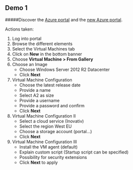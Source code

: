 ## Demo 1

#####Discover the [Azure portal][1] and the [new Azure portal][2].

Actions taken:
1. Log into portal  
2. Browse the different elements  
3. Select the Virtual Machines tab  
4. Click on **New** in the bottom banner  
5. Choose **Virtual Machine >  From Gallery**  
6. Choose an Image  
	*	Choose Windows Server 2012 R2 Datacenter  
	*	Click **Next**  
7. Virtual Machine Configuration  
	*	Choose the latest release date
	*	Provide a name
	*	Select A2 as size
	*	Provide a username
	*	Provide a password and confirm
	*	Click **Next**
8. Virtual Machine Configuration II
	*	Select a cloud service (Inovativ)
	*	Select the region West EU
	*	Choose a storage account (portal…)
	*	Click **Next**
9. Virtual Machine Configuration III
	*	Install the VM agent (default)
	*	Explain custom script (Startup script can be specified)
	*	Possibility for security extensions
	*	Click **Next** to apply

[1]: http://manage.windowsazure.com "Windows Azure Portal"
[2]: http://portal.azure.com "Preview Azure Portal"
